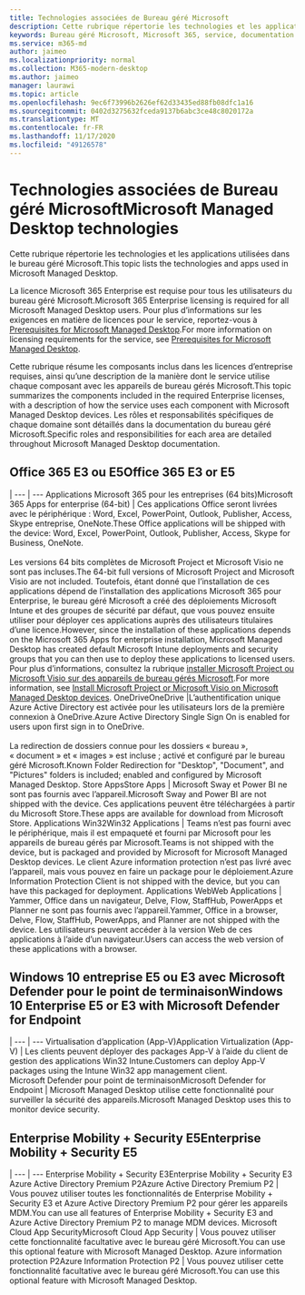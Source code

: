 ```yaml
---
title: Technologies associées de Bureau géré Microsoft
description: Cette rubrique répertorie les technologies et les applications utilisées dans le bureau géré Microsoft.
keywords: Bureau géré Microsoft, Microsoft 365, service, documentation
ms.service: m365-md
author: jaimeo
ms.localizationpriority: normal
ms.collection: M365-modern-desktop
ms.author: jaimeo
manager: laurawi
ms.topic: article
ms.openlocfilehash: 9ec6f73996b2626ef62d33435ed88fb08dfc1a16
ms.sourcegitcommit: 0402d3275632fceda9137b6abc3ce48c8020172a
ms.translationtype: MT
ms.contentlocale: fr-FR
ms.lasthandoff: 11/17/2020
ms.locfileid: "49126578"
---
```

# <a name="microsoft-managed-desktop-technologies"></a><span data-ttu-id="4cf64-104">Technologies associées de Bureau géré Microsoft</span><span class="sxs-lookup"><span data-stu-id="4cf64-104">Microsoft Managed Desktop technologies</span></span>

<span data-ttu-id="4cf64-105">Cette rubrique répertorie les technologies et les applications utilisées dans le bureau géré Microsoft.</span><span class="sxs-lookup"><span data-stu-id="4cf64-105">This topic lists the technologies and apps used in Microsoft Managed Desktop.</span></span>

<!-- Microsoft 365 E5; Device as a Service -->
<!-- in O365 table, standard suite, removed this sentence "Please see the Installation of Project/Visio 64bit Click to Run Addendum for important deployment instructions. -->

<span data-ttu-id="4cf64-106">La licence Microsoft 365 Enterprise est requise pour tous les utilisateurs du bureau géré Microsoft.</span><span class="sxs-lookup"><span data-stu-id="4cf64-106">Microsoft 365 Enterprise licensing is required for all Microsoft Managed Desktop users.</span></span> <span data-ttu-id="4cf64-107">Pour plus d’informations sur les exigences en matière de licences pour le service, reportez-vous à [Prerequisites for Microsoft Managed Desktop](../get-ready/prerequisites.md).</span><span class="sxs-lookup"><span data-stu-id="4cf64-107">For more information on licensing requirements for the service, see [Prerequisites for Microsoft Managed Desktop](../get-ready/prerequisites.md).</span></span>

<span data-ttu-id="4cf64-108">Cette rubrique résume les composants inclus dans les licences d’entreprise requises, ainsi qu’une description de la manière dont le service utilise chaque composant avec les appareils de bureau gérés Microsoft.</span><span class="sxs-lookup"><span data-stu-id="4cf64-108">This topic summarizes the components included in the required Enterprise licenses, with a description of how the service uses each component with Microsoft Managed Desktop devices.</span></span> <span data-ttu-id="4cf64-109">Les rôles et responsabilités spécifiques de chaque domaine sont détaillés dans la documentation du bureau géré Microsoft.</span><span class="sxs-lookup"><span data-stu-id="4cf64-109">Specific roles and responsibilities for each area are detailed throughout Microsoft Managed Desktop documentation.</span></span> 

## <a name="office-365-e3-or-e5"></a><span data-ttu-id="4cf64-110">Office 365 E3 ou E5</span><span class="sxs-lookup"><span data-stu-id="4cf64-110">Office 365 E3 or E5</span></span>
 |
 --- | ---
<span data-ttu-id="4cf64-111">Applications Microsoft 365 pour les entreprises (64 bits)</span><span class="sxs-lookup"><span data-stu-id="4cf64-111">Microsoft 365 Apps for enterprise (64-bit)</span></span> | <span data-ttu-id="4cf64-112">Ces applications Office seront livrées avec le périphérique : Word, Excel, PowerPoint, Outlook, Publisher, Access, Skype entreprise, OneNote.</span><span class="sxs-lookup"><span data-stu-id="4cf64-112">These Office applications will be shipped with the device: Word, Excel, PowerPoint, Outlook, Publisher, Access, Skype for Business, OneNote.</span></span><br><br><span data-ttu-id="4cf64-113">Les versions 64 bits complètes de Microsoft Project et Microsoft Visio ne sont pas incluses.</span><span class="sxs-lookup"><span data-stu-id="4cf64-113">The 64-bit full versions of Microsoft Project and Microsoft Visio are not included.</span></span> <span data-ttu-id="4cf64-114">Toutefois, étant donné que l’installation de ces applications dépend de l’installation des applications Microsoft 365 pour Enterprise, le bureau géré Microsoft a créé des déploiements Microsoft Intune et des groupes de sécurité par défaut, que vous pouvez ensuite utiliser pour déployer ces applications auprès des utilisateurs titulaires d’une licence.</span><span class="sxs-lookup"><span data-stu-id="4cf64-114">However, since the installation of these applications depends on the Microsoft 365 Apps for enterprise installation, Microsoft Managed Desktop has created default Microsoft Intune deployments and security groups that you can then use to deploy these applications to licensed users.</span></span> <span data-ttu-id="4cf64-115">Pour plus d’informations, consultez la rubrique [installer Microsoft Project ou Microsoft Visio sur des appareils de bureau gérés Microsoft](../get-started/project-visio.md).</span><span class="sxs-lookup"><span data-stu-id="4cf64-115">For more information, see [Install Microsoft Project or Microsoft Visio on Microsoft Managed Desktop devices](../get-started/project-visio.md).</span></span>
<span data-ttu-id="4cf64-116">OneDrive</span><span class="sxs-lookup"><span data-stu-id="4cf64-116">OneDrive</span></span> |<span data-ttu-id="4cf64-117">L’authentification unique Azure Active Directory est activée pour les utilisateurs lors de la première connexion à OneDrive.</span><span class="sxs-lookup"><span data-stu-id="4cf64-117">Azure Active Directory Single Sign On is enabled for users upon first sign in to OneDrive.</span></span><br><br><span data-ttu-id="4cf64-118">La redirection de dossiers connue pour les dossiers « bureau », « document » et « images » est incluse ; activé et configuré par le bureau géré Microsoft.</span><span class="sxs-lookup"><span data-stu-id="4cf64-118">Known Folder Redirection for "Desktop", "Document", and "Pictures" folders is included; enabled and configured by Microsoft Managed Desktop.</span></span>
<span data-ttu-id="4cf64-119">Store Apps</span><span class="sxs-lookup"><span data-stu-id="4cf64-119">Store Apps</span></span> |    <span data-ttu-id="4cf64-120">Microsoft Sway et Power BI ne sont pas fournis avec l’appareil.</span><span class="sxs-lookup"><span data-stu-id="4cf64-120">Microsoft Sway and Power BI are not shipped with the device.</span></span> <span data-ttu-id="4cf64-121">Ces applications peuvent être téléchargées à partir du Microsoft Store.</span><span class="sxs-lookup"><span data-stu-id="4cf64-121">These apps are available for download from Microsoft Store.</span></span>
<span data-ttu-id="4cf64-122">Applications Win32</span><span class="sxs-lookup"><span data-stu-id="4cf64-122">Win32 Applications</span></span> |    <span data-ttu-id="4cf64-123">Teams n’est pas fourni avec le périphérique, mais il est empaqueté et fourni par Microsoft pour les appareils de bureau gérés par Microsoft.</span><span class="sxs-lookup"><span data-stu-id="4cf64-123">Teams is not shipped with the device, but is packaged and provided by Microsoft for Microsoft Managed Desktop devices.</span></span> <span data-ttu-id="4cf64-124">Le client Azure information protection n’est pas livré avec l’appareil, mais vous pouvez en faire un package pour le déploiement.</span><span class="sxs-lookup"><span data-stu-id="4cf64-124">Azure Information Protection Client is not shipped with the device, but you can have this packaged for deployment.</span></span>
<span data-ttu-id="4cf64-125">Applications Web</span><span class="sxs-lookup"><span data-stu-id="4cf64-125">Web Applications</span></span> |  <span data-ttu-id="4cf64-126">Yammer, Office dans un navigateur, Delve, Flow, StaffHub, PowerApps et Planner ne sont pas fournis avec l’appareil.</span><span class="sxs-lookup"><span data-stu-id="4cf64-126">Yammer, Office in a browser, Delve, Flow, StaffHub, PowerApps, and Planner are not shipped with the device.</span></span> <span data-ttu-id="4cf64-127">Les utilisateurs peuvent accéder à la version Web de ces applications à l’aide d’un navigateur.</span><span class="sxs-lookup"><span data-stu-id="4cf64-127">Users can access the web version of these applications with a browser.</span></span>


## <a name="windows-10-enterprise-e5-or-e3-with-microsoft-defender-for-endpoint"></a><span data-ttu-id="4cf64-128">Windows 10 entreprise E5 ou E3 avec Microsoft Defender pour le point de terminaison</span><span class="sxs-lookup"><span data-stu-id="4cf64-128">Windows 10 Enterprise E5 or E3 with Microsoft Defender for Endpoint</span></span>

 |
 --- | ---
<span data-ttu-id="4cf64-129">Virtualisation d’application (App-V)</span><span class="sxs-lookup"><span data-stu-id="4cf64-129">Application Virtualization (App-V)</span></span> |    <span data-ttu-id="4cf64-130">Les clients peuvent déployer des packages App-V à l’aide du client de gestion des applications Win32 Intune.</span><span class="sxs-lookup"><span data-stu-id="4cf64-130">Customers can deploy App-V packages using the Intune Win32 app management client.</span></span>
<span data-ttu-id="4cf64-131">Microsoft Defender pour point de terminaison</span><span class="sxs-lookup"><span data-stu-id="4cf64-131">Microsoft Defender for Endpoint</span></span> |    <span data-ttu-id="4cf64-132">Microsoft Managed Desktop utilise cette fonctionnalité pour surveiller la sécurité des appareils.</span><span class="sxs-lookup"><span data-stu-id="4cf64-132">Microsoft Managed Desktop uses this to monitor device security.</span></span> 

## <a name="enterprise-mobility--security-e5"></a><span data-ttu-id="4cf64-133">Enterprise Mobility + Security E5</span><span class="sxs-lookup"><span data-stu-id="4cf64-133">Enterprise Mobility + Security E5</span></span>

 |
 --- | ---
<span data-ttu-id="4cf64-134">Enterprise Mobility + Security E3</span><span class="sxs-lookup"><span data-stu-id="4cf64-134">Enterprise Mobility + Security E3</span></span><br><span data-ttu-id="4cf64-135">Azure Active Directory Premium P2</span><span class="sxs-lookup"><span data-stu-id="4cf64-135">Azure Active Directory Premium P2</span></span> |    <span data-ttu-id="4cf64-136">Vous pouvez utiliser toutes les fonctionnalités de Enterprise Mobility + Security E3 et Azure Active Directory Premium P2 pour gérer les appareils MDM.</span><span class="sxs-lookup"><span data-stu-id="4cf64-136">You can use all features of Enterprise Mobility + Security E3 and Azure Active Directory Premium P2 to manage MDM devices.</span></span>
<span data-ttu-id="4cf64-137">Microsoft Cloud App Security</span><span class="sxs-lookup"><span data-stu-id="4cf64-137">Microsoft Cloud App Security</span></span> |  <span data-ttu-id="4cf64-138">Vous pouvez utiliser cette fonctionnalité facultative avec le bureau géré Microsoft.</span><span class="sxs-lookup"><span data-stu-id="4cf64-138">You can use this optional feature with Microsoft Managed Desktop.</span></span>
<span data-ttu-id="4cf64-139">Azure information protection P2</span><span class="sxs-lookup"><span data-stu-id="4cf64-139">Azure Information Protection P2</span></span>  | <span data-ttu-id="4cf64-140">Vous pouvez utiliser cette fonctionnalité facultative avec le bureau géré Microsoft.</span><span class="sxs-lookup"><span data-stu-id="4cf64-140">You can use this optional feature with Microsoft Managed Desktop.</span></span>
